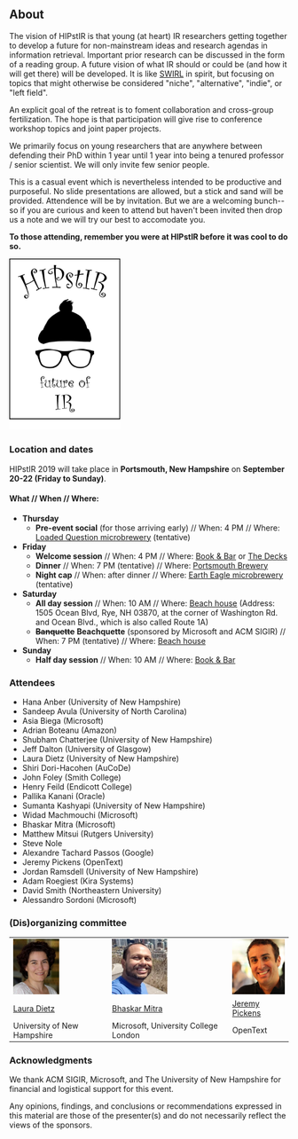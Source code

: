 ## About

The vision of HIPstIR is that young (at heart) IR researchers getting together to develop a future for non-mainstream ideas and research agendas in information retrieval. Important prior research can be discussed in the form of a reading group. A future vision of what IR should or could be (and how it will get there) will be developed. It is like [SWIRL](https://sites.google.com/view/swirl3/home) in spirit, but focusing on topics that might otherwise be considered "niche", "alternative", "indie", or "left field". 

An explicit goal of the retreat is to foment collaboration and cross-group fertilization. The hope is that participation will give rise to conference workshop topics and joint paper projects.

We primarily focus on young researchers that are anywhere between defending their PhD within 1 year until 1 year into being a tenured professor / senior scientist. We will only invite few senior people.

This is a casual event which is nevertheless intended to be productive and purposeful. No slide presentations are allowed, but a stick and sand will be provided. Attendence will be by invitation. But we are a welcoming bunch--so if you are curious and keen to attend but haven't been invited then drop us a note and we will try our best to accomodate you.

**To those attending, remember you were at HIPstIR before it was cool to do so.**

<img src="hipstir-logo-2.png" alt="HIPstIR logo" width="200"/>


### Location and dates

HIPstIR 2019 will take place in **Portsmouth, New Hampshire** on **September 20-22 (Friday to Sunday)**.


#### What // When // Where:
- **Thursday**
  - **Pre-event social** (for those arriving early) // When: 4 PM // Where: [Loaded Question microbrewery](https://www.loadedquestionbrewing.com) (tentative)
- **Friday**
  - **Welcome session** // When: 4 PM // Where: [Book & Bar](http://www.bookandbar.com) or [The Decks](https://www.goportsmouthnh.com/what-to-do/water/)
  - **Dinner** // When: 7 PM (tentative) // Where: [Portsmouth Brewery](https://portsmouthbrewery.com/)
  - **Night cap** // When: after dinner // Where: [Earth Eagle microbrewery](https://www.eartheaglebrewings.com) (tentative)
- **Saturday**
  - **All day session** // When: 10 AM // Where: [Beach house](https://goo.gl/maps/3CE1CjUWSTonoKDa8) (Address: 1505 Ocean Blvd, Rye, NH 03870, at the corner of Washington Rd. and Ocean Blvd., which is also called Route 1A)
  - ~~**Banquette**~~ **Beachquette** (sponsored by Microsoft and ACM SIGIR) // When: 7 PM (tentative) // Where: [Beach house](https://goo.gl/maps/3CE1CjUWSTonoKDa8)
- **Sunday**
  - **Half day session** // When: 10 AM // Where: [Book & Bar](http://www.bookandbar.com)


### Attendees

- Hana Anber (University of New Hampshire)
- Sandeep Avula (University of North Carolina)
- Asia Biega (Microsoft)
- Adrian Boteanu (Amazon)
- Shubham Chatterjee (University of New Hampshire)
- Jeff Dalton (University of Glasgow)
- Laura Dietz (University of New Hampshire)
- Shiri Dori-Hacohen (AuCoDe)
- John Foley (Smith College)
- Henry Feild (Endicott College)
- Pallika Kanani (Oracle)
- Sumanta Kashyapi (University of New Hampshire)
- Widad Machmouchi (Microsoft)
- Bhaskar Mitra (Microsoft)
- Matthew Mitsui (Rutgers University)
- Steve Nole
- Alexandre Tachard Passos (Google)
- Jeremy Pickens (OpenText)
- Jordan Ramsdell (University of New Hampshire)
- Adam Roegiest (Kira Systems)
- David Smith (Northeastern University)
- Alessandro Sordoni (Microsoft)


### (Dis)organizing committee

<table border="0" align="center">
<tr>
<td><img src="lauradietz.jpg" alt="Laura Dietz" height="100"/></td><td><img src="bmitra.jpg" alt="Bhaskar Mitra" height="100"/></td><td><img src="jeremy_pickens_bg.jpg" alt="Jeremy Pickens" height="100"/></td>
</tr><tr>
<td><a href="http://www.cs.unh.edu/~dietz/">Laura Dietz</a></td><td><a href="https://www.microsoft.com/en-us/research/people/bmitra/">Bhaskar Mitra</a></td><td><a href="https://catalystsecure.com/blog/author/jeremy-pickens/">Jeremy Pickens</a></td>
</tr><tr>
<td>University of New Hampshire</td><td>Microsoft, University College London</td><td>OpenText</td>
</tr>
</table>

### Acknowledgments
We thank ACM SIGIR, Microsoft, and The University of New Hampshire for financial and logistical support for this event.

Any opinions, findings, and conclusions or recommendations expressed in this material are those of the presenter(s) and do not necessarily reflect the views of the sponsors.
